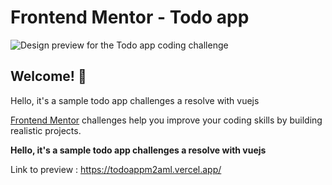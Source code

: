 # Frontend Mentor - Todo app

![Design preview for the Todo app coding challenge](https://res.cloudinary.com/dz209s6jk/image/upload/v1606414078/Challenges/vjbu8raudheodagmjfz2.jpg)

## Welcome! 👋

Hello, it's a sample todo app challenges a resolve with vuejs

[Frontend Mentor](https://www.frontendmentor.io) challenges help you improve your coding skills by building realistic projects.

**Hello, it's a sample todo app challenges a resolve with vuejs**

Link to preview : https://todoappm2aml.vercel.app/
